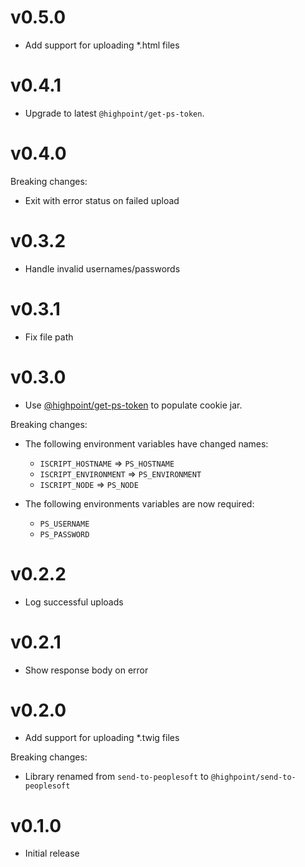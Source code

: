 # v0.5.0
* Add support for uploading *.html files

# v0.4.1
* Upgrade to latest `@highpoint/get-ps-token`.

# v0.4.0
Breaking changes:

* Exit with error status on failed upload

# v0.3.2
* Handle invalid usernames/passwords

# v0.3.1
* Fix file path

# v0.3.0
* Use [@highpoint/get-ps-token](https://www.npmjs.com/package/@highpoint/get-ps-token)
  to populate cookie jar.

Breaking changes:

* The following environment variables have changed names:
  * `ISCRIPT_HOSTNAME` => `PS_HOSTNAME`
  * `ISCRIPT_ENVIRONMENT` => `PS_ENVIRONMENT`
  * `ISCRIPT_NODE` => `PS_NODE`
  
* The following environments variables are now required:
  * `PS_USERNAME`
  * `PS_PASSWORD`

# v0.2.2
* Log successful uploads

# v0.2.1
* Show response body on error

# v0.2.0
* Add support for uploading *.twig files

Breaking changes:

* Library renamed from `send-to-peoplesoft` to `@highpoint/send-to-peoplesoft`

# v0.1.0
* Initial release
